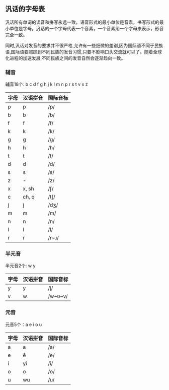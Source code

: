 汎话的字母表
---------------

汎话所有单词的读音和拼写永远一致。语音形式的最小单位是音素，书写形式的最小单位是字母。汎话的一个字母代表一个音素，一个音素用一个字母来表示，形音完全一致。

同时,汎话对发音的要求并不很严格,允许有一些细微的差别,因为国际语不同于民族语,国际语要照顾到不同民族的发音习惯,只要不影响口头交流就可以了。随着全球化进程的加速发展,不同民族之间的发音自然会逐渐趋向一致。

### 辅音

辅音18个: b c d f g h j k l m n p r s t v x z

|字母|汉语拼音|国际音标|
|----|-------|--------|
| p  | p     | /p/    |
| b  | b     | /b/    |
| f  | f     | /f/    |
| k  | k     | /k/    |
| g  | g     | /g/    |
| h  | h     | /h/    |
| t  | t     | /t/    |
| d  | d     | /d/    |
| s  | s     | /s/    |
| z  | -     | /z/    |
| x  | x, sh | /ʃ/    |
| c  | ch, q | /tʃ/   |
| j  | j     | /dʒ/   |
| m  | m     | /m/    |
| n  | n     | /n/    |
| l  | l     | /l/    |
| r  | r     | /r~ɹ/  |

### 半元音

半元音2个: w y

|字母|汉语拼音|国际音标|
|----|-------|--------|
| y  | y     | /j/    |
| v  | w     | /w\~ʋ\~v/ |


### 元音

元音5个：a e i o u

|字母|汉语拼音|国际音标|
|----|-------|--------|
| a  | a     | /a/    |
| e  | ê     | /e/    |
| i  | yi    | /i/    |
| o  | o     | /o/    |
| u  | wu    | /u/    |



